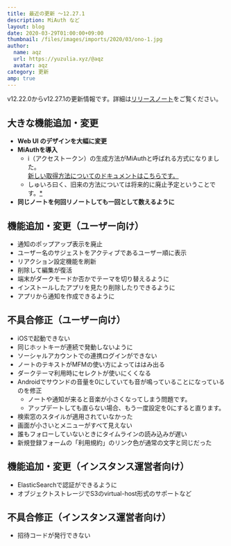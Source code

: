 ```yaml
---
title: 最近の更新 ～12.27.1
description: MiAuth など
layout: blog
date: 2020-03-29T01:00:00+09:00
thumbnail: /files/images/imports/2020/03/ono-1.jpg
author:
  name: aqz
  url: https://yuzulia.xyz/@aqz
  avatar: aqz
category: 更新
amp: true
---
```

v12.22.0からv12.27.1の更新情報です。詳細は[リリースノート](https://https://github.com/syuilo/misskey/blob/59cb7992e2d68529fcc4cc921e69349bad758594/CHANGELOG.md#12271-20200328)をご覧ください。

## 大きな機能追加・変更
- **Web UI のデザインを大幅に変更**
- **MiAuthを導入**
  * i（アクセストークン）の生成方法がMiAuthと呼ばれる方式になりました。  
    [新しい取得方法についてのドキュメントはこちらです。](https://github.com/syuilo/misskey/blob/develop/src/docs/api.ja-JP.md)
  * しゅいろ曰く、旧来の方法については将来的に廃止予定ということです。[*](https://misskey.io/notes/85fcjhau9e)
- **同じノートを何回リノートしても一回として数えるように**

## 機能追加・変更（ユーザー向け）
- 通知のポップアップ表示を廃止
- ユーザー名のサジェストをアクティブであるユーザー順に表示
- リアクション設定機能を刷新
- 削除して編集が復活
- 端末がダークモードか否かでテーマを切り替えるように
- インストールしたアプリを見たり削除したりできるように
- アプリから通知を作成できるように

## 不具合修正（ユーザー向け）
- iOSで起動できない
- 同じホットキーが連続で発動しないように
- ソーシャルアカウントでの連携ログインができない
- ノートのテキストがMFMの使い方によってははみ出る
- ダークテーマ利用時にセレクトが使いにくくなる
- Androidでサウンドの音量を0にしていても音が鳴っていることになっているのを修正
  * ノートや通知が来ると音楽が小さくなってしまう問題です。
  * アップデートしても直らない場合、もう一度設定を0にすると直ります。
- 検索窓のスタイルが適用されていなかった
- 画面が小さいとメニューがすべて見えない
- 誰もフォローしていないときにタイムラインの読み込みが遅い
- 新規登録フォームの「利用規約」のリンク色が通常の文字と同じだった

## 機能追加・変更（インスタンス運営者向け）
- ElasticSearchで認証ができるように
- オブジェクトストレージでS3のvirtual-host形式のサポートなど

## 不具合修正（インスタンス運営者向け）
- 招待コードが発行できない
